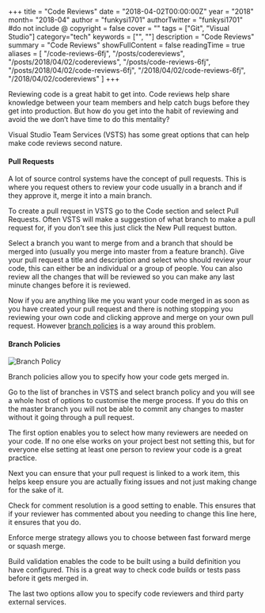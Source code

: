 +++
title = "Code Reviews"
date = "2018-04-02T00:00:00Z"
year = "2018"
month= "2018-04"
author = "funkysi1701"
authorTwitter = "funkysi1701" #do not include @
copyright = false
cover = ""
tags = ["Git", "Visual Studio"]
category="tech"
keywords = ["", ""]
description = "Code Reviews"
summary = "Code Reviews"
showFullContent = false
readingTime = true
aliases = [
    "/code-reviews-6fj",
    "/posts/codereviews",
    "/posts/2018/04/02/codereviews",
    "/posts/code-reviews-6fj",
    "/posts/2018/04/02/code-reviews-6fj",
    "/2018/04/02/code-reviews-6fj",
    "/2018/04/02/codereviews"
]
+++

Reviewing code is a great habit to get into. Code reviews help share knowledge between your team members and help catch bugs before they get into production. But how do you get into the habit of reviewing and avoid the we don’t have time to do this mentality?

Visual Studio Team Services (VSTS) has some great options that can help make code reviews second nature.

#### Pull Requests

A lot of source control systems have the concept of pull requests. This is where you request others to review your code usually in a branch and if they approve it, merge it into a main branch.

To create a pull request in VSTS go to the Code section and select Pull Requests. Often VSTS will make a suggestion of what branch to make a pull request for, if you don’t see this just click the New Pull request button.

Select a branch you want to merge from and a branch that should be merged into (usually you merge into master from a feature branch). Give your pull request a title and description and select who should review your code, this can either be an individual or a group of people. You can also review all the changes that will be reviewed so you can make any last minute changes before it is reviewed.

Now if you are anything like me you want your code merged in as soon as you have created your pull request and there is nothing stopping you reviewing your own code and clicking approve and merge on your own pull request. However [branch policies](https://docs.microsoft.com/en-us/vsts/git/branch-policies?view=vsts) is a way around this problem.

#### Branch Policies

![Branch Policy](https://storageaccountblog9f5d.blob.core.windows.net/blazor/wp-content/uploads/2018/04/save-policy-changes.png?resize=599%2C901&ssl=1)

Branch policies allow you to specify how your code gets merged in.

Go to the list of branches in VSTS and select branch policy and you will see a whole host of options to customise the merge process. If you do this on the master branch you will not be able to commit any changes to master without it going through a pull request.

The first option enables you to select how many reviewers are needed on your code. If no one else works on your project best not setting this, but for everyone else setting at least one person to review your code is a great practice.

Next you can ensure that your pull request is linked to a work item, this helps keep ensure you are actually fixing issues and not just making change for the sake of it.

Check for comment resolution is a good setting to enable. This ensures that if your reviewer has commented about you needing to change this line here, it ensures that you do.

Enforce merge strategy allows you to choose between fast forward merge or squash merge.

Build validation enables the code to be built using a build definition you have configured. This is a great way to check code builds or tests pass before it gets merged in.

The last two options allow you to specify code reviewers and third party external services.